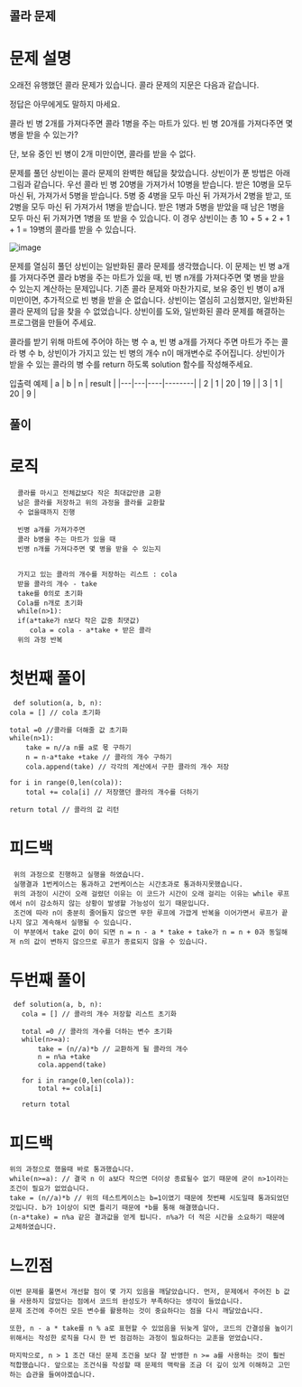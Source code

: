## 콜라 문제
 #  문제 설명
     
  오래전 유행했던 콜라 문제가 있습니다. 콜라 문제의 지문은 다음과 같습니다.

  정답은 아무에게도 말하지 마세요.

  콜라 빈 병 2개를 가져다주면 콜라 1병을 주는 마트가 있다. 빈 병 20개를 가져다주면 몇 병을 받을 수 있는가?

  단, 보유 중인 빈 병이 2개 미만이면, 콜라를 받을 수 없다.

  문제를 풀던 상빈이는 콜라 문제의 완벽한 해답을 찾았습니다. 상빈이가 푼 방법은 아래 그림과 같습니다. 우선 콜라 빈 병 20병을 가져가서 10병을 받습니다. 
  받은 10병을 모두 마신 뒤, 가져가서 5병을 받습니다. 5병 중 4병을 모두 마신 뒤 가져가서 2병을 받고, 또 2병을 모두 마신 뒤 가져가서 1병을 받습니다. 
  받은 1병과 5병을 받았을 때 남은 1병을 모두 마신 뒤 가져가면 1병을 또 받을 수 있습니다. 이 경우 상빈이는 총 10 + 5 + 2 + 1 + 1 = 19병의 콜라를 받을 수 있습니다.

  ![image](https://github.com/user-attachments/assets/a93a2338-036c-42a4-82b5-ab0a3dadca49)
  
  문제를 열심히 풀던 상빈이는 일반화된 콜라 문제를 생각했습니다. 이 문제는 빈 병 a개를 가져다주면 콜라 b병을 주는 마트가 있을 때, 빈 병 n개를 가져다주면 몇 병을 받을 수 있는지 계산하는 문제입니다. 
  기존 콜라 문제와 마찬가지로, 보유 중인 빈 병이 a개 미만이면, 추가적으로 빈 병을 받을 순 없습니다. 상빈이는 열심히 고심했지만, 일반화된 콜라 문제의 답을 찾을 수 없었습니다. 
  상빈이를 도와, 일반화된 콜라 문제를 해결하는 프로그램을 만들어 주세요.

  콜라를 받기 위해 마트에 주어야 하는 병 수 a, 빈 병 a개를 가져다 주면 마트가 주는 콜라 병 수 b, 상빈이가 가지고 있는 빈 병의 개수 n이 매개변수로 주어집니다. 
  상빈이가 받을 수 있는 콜라의 병 수를 return 하도록 solution 함수를 작성해주세요.

  입출력 예제
  | a | b | n  | result |
  |---|---|----|--------|
  | 2 | 1 | 20 | 19     |
  | 3 | 1 | 20 | 9      |


  ## 풀이
   #  로직

      콜라를 마시고 전체값보다 작은 최대값만큼 교환
      남은 콜라를 저장하고 위의 과정을 콜라를 교환할
      수 없을때까지 진행
      
      빈병 a개를 가져가주면
      콜라 b병을 주는 마트가 있을 때
      빈병 n개를 가져다주면 몇 병을 받을 수 있는지
      
      
      가지고 있는 콜라의 개수를 저장하는 리스트 : cola
      받을 콜라의 개수 - take
      take를 0의로 초기화
      Cola를 n개로 초기화
      while(n>1):
      if(a*take가 n보다 작은 값중 최댓값)
         cola = cola - a*take + 받은 콜라
      위의 과정 반복

   # 첫번째 풀이
     def solution(a, b, n):
    cola = [] // cola 초기화
    
    total =0 //콜라를 더해줄 값 초기화
    while(n>1): 
        take = n//a n를 a로 몫 구하기
        n = n-a*take +take // 콜라의 개수 구하기
        cola.append(take) // 각각의 계산에서 구한 콜라의 개수 저장
    
    for i in range(0,len(cola)):
        total += cola[i] // 저장했던 콜라의 개수를 더하기
        
    return total // 콜라의 값 리턴

   # 피드백
     위의 과정으로 진행하고 실행을 하였습니다.
     실행결과 1번케이스는 통과하고 2번케이스는 시간초과로 통과하지못했습니다.
     위의 과정이 시간이 오래 걸렸던 이유는 이 코드가 시간이 오래 걸리는 이유는 while 루프에서 n이 감소하지 않는 상황이 발생할 가능성이 있기 때문입니다. 
     조건에 따라 n이 충분히 줄어들지 않으면 무한 루프에 가깝게 반복을 이어가면서 루프가 끝나지 않고 계속해서 실행될 수 있습니다.
     이 부분에서 take 값이 0이 되면 n = n - a * take + take가 n = n + 0과 동일해져 n의 값이 변하지 않으므로 루프가 종료되지 않을 수 있습니다.

   # 두번째 풀이
     def solution(a, b, n):
       cola = [] // 콜라의 개수 저장할 리스트 초기화
       
       total =0 // 콜라의 개수를 더하는 변수 초기화
       while(n>=a):
           take = (n//a)*b // 교환하게 될 콜라의 개수
           n = n%a +take
           cola.append(take)
       
       for i in range(0,len(cola)):
           total += cola[i]
           
       return total
 # 피드백
    위의 과정으로 했을때 바로 통과했습니다.
    while(n>=a): // 결국 n 이 a보다 작으면 더이상 종료될수 없기 때문에 굳이 n>1이라는 조건이 필요가 없었습니다.
    take = (n//a)*b // 위의 테스트케이스는 b=1이였기 때문에 첫번째 시도일때 통과되었던것입니다. b가 1이상이 되면 틀리기 때문에 *b를 통해 해결했습니다.
    (n-a*take) = n%a 같은 결과값을 얻게 됩니다. n%a가 더 적은 시간을 소요하기 때문에 교체하였습니다.

 # 느낀점
    이번 문제를 풀면서 개선할 점이 몇 가지 있음을 깨달았습니다. 먼저, 문제에서 주어진 b 값을 사용하지 않았다는 점에서 코드의 완성도가 부족하다는 생각이 들었습니다. 
    문제 조건에 주어진 모든 변수를 활용하는 것이 중요하다는 점을 다시 깨달았습니다.
 
    또한, n - a * take를 n % a로 표현할 수 있었음을 뒤늦게 알아, 코드의 간결성을 높이기 위해서는 작성한 로직을 다시 한 번 점검하는 과정이 필요하다는 교훈을 얻었습니다.
 
    마지막으로, n > 1 조건 대신 문제 조건을 보다 잘 반영한 n >= a를 사용하는 것이 훨씬 적합했습니다. 앞으로는 조건식을 작성할 때 문제의 맥락을 조금 더 깊이 있게 이해하고 고민하는 습관을 들여야겠습니다.


                                                                           

  

